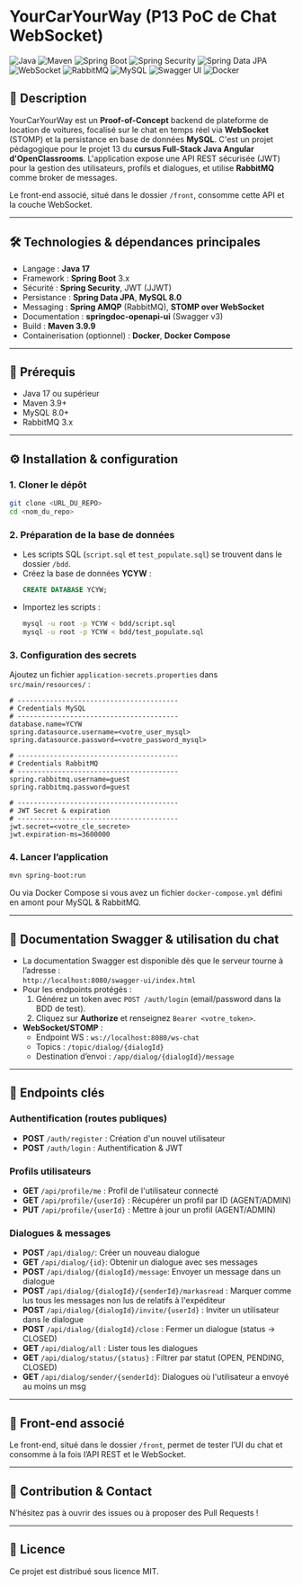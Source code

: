# YourCarYourWay (P13 PoC de Chat WebSocket)

![Java](https://img.shields.io/badge/Java-17-%23ED8B00?style=&logo=openjdk&logoColor=white) ![Maven](https://img.shields.io/badge/Maven-3.9.9-%23C71A36?style=&logo=apachemaven&logoColor=white) ![Spring Boot](https://img.shields.io/badge/Spring%20Boot-3.x-%236DB33F?style=&logo=springboot&logoColor=white) ![Spring Security](https://img.shields.io/badge/Spring%20Security-6.x-%236DB33F?style=&logo=spring&logoColor=white) ![Spring Data JPA](https://img.shields.io/badge/JPA-%E2%89%A58.0-%23007B9D?style=&logo=hibernate&logoColor=white) ![WebSocket](https://img.shields.io/badge/WebSocket-STOMP-%2375BAEB?style=&logo=websockets&logoColor=white) ![RabbitMQ](https://img.shields.io/badge/RabbitMQ-3.11-%23FF6600?style=&logo=rabbitmq&logoColor=white) ![MySQL](https://img.shields.io/badge/MySQL-8.0-%234479A1?style=&logo=mysql&logoColor=white) ![Swagger UI](https://img.shields.io/badge/Swagger%20UI-v3-%2385EA2D?style=&logo=swagger&logoColor=white) ![Docker](https://img.shields.io/badge/Docker-20.10-%230249ED?style=&logo=docker&logoColor=white)

## 📝 Description

YourCarYourWay est un **Proof-of-Concept** backend de plateforme de location de voitures, focalisé sur le chat en temps réel via **WebSocket** (STOMP) et la persistance en base de données **MySQL**. C'est un projet pédagogique pour le projet 13 du **cursus Full-Stack Java Angular d'OpenClassrooms**.
L'application expose une API REST sécurisée (JWT) pour la gestion des utilisateurs, profils et dialogues, et utilise **RabbitMQ** comme broker de messages.

Le front-end associé, situé dans le dossier `/front`, consomme cette API et la couche WebSocket.

---

## 🛠️ Technologies & dépendances principales

- Langage : **Java 17**
- Framework : **Spring Boot** 3.x
- Sécurité : **Spring Security**, JWT (JJWT)
- Persistance : **Spring Data JPA**, **MySQL 8.0**
- Messaging : **Spring AMQP** (RabbitMQ), **STOMP over WebSocket**
- Documentation : **springdoc-openapi-ui** (Swagger v3)
- Build : **Maven 3.9.9**
- Containerisation (optionnel) : **Docker**, **Docker Compose**

---

## 🔧 Prérequis

- Java 17 ou supérieur
- Maven 3.9+
- MySQL 8.0+
- RabbitMQ 3.x

---

## ⚙️ Installation & configuration

### 1. Cloner le dépôt

```bash
git clone <URL_DU_REPO>
cd <nom_du_repo>
```

### 2. Préparation de la base de données

- Les scripts SQL (`script.sql` et `test_populate.sql`) se trouvent dans le dossier `/bdd`.
- Créez la base de données **YCYW** :
  ```sql
  CREATE DATABASE YCYW;
  ```
- Importez les scripts :
  ```bash
  mysql -u root -p YCYW < bdd/script.sql
  mysql -u root -p YCYW < bdd/test_populate.sql
  ```

### 3. Configuration des secrets

Ajoutez un fichier `application-secrets.properties` dans `src/main/resources/` :

```properties
# ----------------------------------------
# Credentials MySQL
# ----------------------------------------
database.name=YCYW
spring.datasource.username=<votre_user_mysql>
spring.datasource.password=<votre_password_mysql>

# ----------------------------------------
# Credentials RabbitMQ
# ----------------------------------------
spring.rabbitmq.username=guest
spring.rabbitmq.password=guest

# ----------------------------------------
# JWT Secret & expiration
# ----------------------------------------
jwt.secret=<votre_cle_secrete>
jwt.expiration-ms=3600000
```

### 4. Lancer l’application

```bash
mvn spring-boot:run
```

Ou via Docker Compose si vous avez un fichier `docker-compose.yml` défini en amont pour MySQL & RabbitMQ.

---

## 📖 Documentation Swagger & utilisation du chat

- La documentation Swagger est disponible dès que le serveur tourne à l’adresse :  
  `http://localhost:8080/swagger-ui/index.html`
- Pour les endpoints protégés :
  1. Générez un token avec `POST /auth/login` (email/password dans la BDD de test).
  2. Cliquez sur **Authorize** et renseignez `Bearer <votre_token>`.
- **WebSocket/STOMP** :
  - Endpoint WS : `ws://localhost:8080/ws-chat`
  - Topics : `/topic/dialog/{dialogId}`
  - Destination d’envoi : `/app/dialog/{dialogId}/message`

---

## 🚀 Endpoints clés

### Authentification (routes publiques)

- **POST** `/auth/register` : Création d'un nouvel utilisateur
- **POST** `/auth/login` : Authentification & JWT

### Profils utilisateurs

- **GET** `/api/profile/me` : Profil de l'utilisateur connecté
- **GET** `/api/profile/{userId}` : Récupérer un profil par ID (AGENT/ADMIN)
- **PUT** `/api/profile/{userId}` : Mettre à jour un profil (AGENT/ADMIN)

### Dialogues & messages

- **POST** `/api/dialog/`: Créer un nouveau dialogue
- **GET** `/api/dialog/{id}`: Obtenir un dialogue avec ses messages
- **POST** `/api/dialog/{dialogId}/message`: Envoyer un message dans un dialogue
- **POST** `/api/dialog/{dialogId}/{senderId}/markasread` : Marquer comme lus tous les messages non lus de relatifs à l'expéditeur
- **POST** `/api/dialog/{dialogId}/invite/{userId}` : Inviter un utilisateur dans le dialogue
- **POST** `/api/dialog/{dialogId}/close` : Fermer un dialogue (status → CLOSED)
- **GET** `/api/dialog/all` : Lister tous les dialogues
- **GET** `/api/dialog/status/{status}` : Filtrer par statut (OPEN, PENDING, CLOSED)
- **GET** `/api/dialog/sender/{senderId}`: Dialogues où l'utilisateur a envoyé au moins un msg

---

## 🔧 Front-end associé

Le front-end, situé dans le dossier `/front`, permet de tester l’UI du chat et consomme à la fois l’API REST et le WebSocket.

---

## 🤝 Contribution & Contact

N’hésitez pas à ouvrir des issues ou à proposer des Pull Requests !

---

## 📄 Licence

Ce projet est distribué sous licence MIT.
